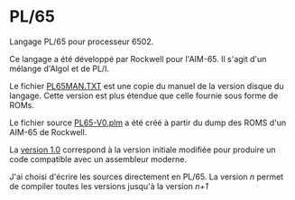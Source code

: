 # PL/65

Langage PL/65 pour processeur 6502.

Ce langage a été développé par Rockwell pour l'AIM-65. Il s'agit d'un mélange d'Algol et de PL/I.

Le fichier [PL65MAN.TXT](docs/PL65MAN.TXT) est une copie du manuel de la version disque du langage. Cette version est plus étendue que celle fournie sous forme de ROMs.

Le fichier source [PL65-V0.plm](src/pl65/PL65-v0.plm) a été créé à partir du dump des ROMS d'un AIM-65 de Rockwell.

La [version 1.0](src/pl65/PL65-v1.0.plm) correspond à la version initiale modifiée pour produire un code compatible avec un assembleur moderne.

J'ai choisi d'écrire les sources directement en PL/65. La version *n* permet de compiler toutes les versions jusqu'à la version *n+1*
